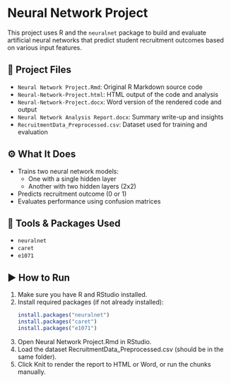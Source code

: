 # Neural Network Project

This project uses R and the `neuralnet` package to build and evaluate artificial neural networks that predict student recruitment outcomes based on various input features.

## 📄 Project Files

- `Neural Network Project.Rmd`: Original R Markdown source code
- `Neural-Network-Project.html`: HTML output of the code and analysis
- `Neural-Network-Project.docx`: Word version of the rendered code and output
- `Neural Network Analysis Report.docx`: Summary write-up and insights
- `RecruitmentData_Preprocessed.csv`: Dataset used for training and evaluation

## ⚙️ What It Does

- Trains two neural network models:
  - One with a single hidden layer
  - Another with two hidden layers (2x2)
- Predicts recruitment outcome (0 or 1)
- Evaluates performance using confusion matrices

## 🧠 Tools & Packages Used

- `neuralnet`
- `caret`
- `e1071`

## ▶️ How to Run

1. Make sure you have R and RStudio installed.
2. Install required packages (if not already installed):
   ```r
   install.packages("neuralnet")
   install.packages("caret")
   install.packages("e1071")
   ```
3. Open Neural Network Project.Rmd in RStudio.
4. Load the dataset RecruitmentData_Preprocessed.csv (should be in the same folder).
5. Click Knit to render the report to HTML or Word, or run the chunks manually.
